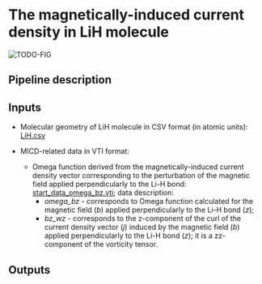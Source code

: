 # The magnetically-induced current density in LiH molecule

![TODO-FIG](link)


## Pipeline description


## Inputs

* Molecular geometry of LiH molecule in CSV format (in atomic units): [LiH.csv](https://github.com/tda-qchem/tda-qchem-explorations/blob/main/data/LiH_MICD/LiH.csv)

* MICD-related data in VTI format:

  * Omega function derived from the magnetically-induced current density vector corresponding to the perturbation of the magnetic field applied perpendicularly to the Li-H bond: [start_data_omega_bz.vti](https://github.com/tda-qchem/tda-qchem-explorations/blob/main/data/LiH_MICD/vti/start_data_omega_bz.vti); data description:
    * *omega_bz* - corresponds to Omega function calculated for the magnetic field (*b*) applied perpendicularly to the Li-H bond (*z*);
    * *bz_wz* - corresponds to the z-component of the curl of the current density vector (*j*) induced by the magnetic field (*b*) applied perpendicularly to the Li-H bond (*z*); it is a zz-component of the vorticity tensor.

## Outputs

